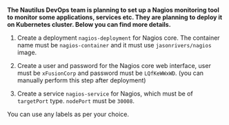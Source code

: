 **The Nautilus DevOps team is planning to set up a Nagios monitoring tool to monitor some applications, services etc. They are planning to deploy it on Kubernetes cluster. Below you can find more details.**




1) Create a deployment `nagios-deployment` for Nagios core. The container name must be `nagios-container` and it must use `jasonrivers/nagios` image.

2) Create a user and password for the Nagios core web interface, user must be `xFusionCorp` and password must be `LQfKeWWxWD`. (you can manually perform this step after deployment)

3) Create a service `nagios-service` for Nagios, which must be of `targetPort` type. `nodePort` must be `30008`.

You can use any labels as per your choice.
